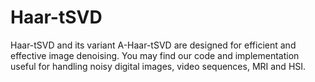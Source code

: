 # Haar-tSVD
Haar-tSVD and its variant A-Haar-tSVD are designed for efficient and effective image denoising. You may find our code and implementation useful for handling noisy digital images, video sequences, MRI and HSI.
